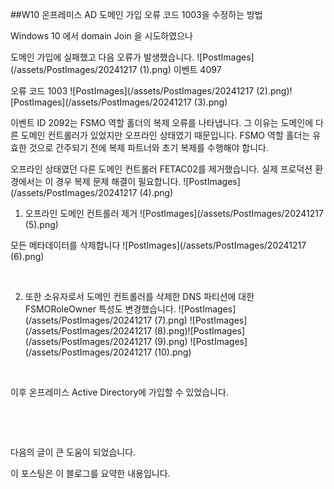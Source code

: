 ##W10 온프레미스 AD 도메인 가입 오류 코드 1003을 수정하는 방법


Windows 10 에서 domain Join 을 시도하였으나

도메인 가입에 실패했고 다음 오류가 발생했습니다.
![PostImages](/assets/PostImages/20241217 (1).png)
이벤트 4097

오류 코드 1003
![PostImages](/assets/PostImages/20241217 (2).png)
​![PostImages](/assets/PostImages/20241217 (3).png)

이벤트 ID 2092는 FSMO 역할 홀더의 복제 오류를 나타냅니다. 그 이유는 도메인에 다른 도메인 컨트롤러가 있었지만 오프라인 상태였기 때문입니다. FSMO 역할 홀더는 유효한 것으로 간주되기 전에 복제 파트너와 초기 복제를 수행해야 합니다.

오프라인 상태였던 다른 도메인 컨트롤러  FETAC02를 제거했습니다. 실제 프로덕션 환경에서는 이 경우 복제 문제 해결이 필요합니다.
![PostImages](/assets/PostImages/20241217 (4).png)

1. 오프라인 도메인 컨트롤러 제거
![PostImages](/assets/PostImages/20241217 (5).png)

모든 메타데이터를 삭제합니다
![PostImages](/assets/PostImages/20241217 (6).png)
​

​

2. 또한 소유자로서 도메인 컨트롤러를 삭제한 DNS 파티션에 대한 FSMORoleOwner 특성도 변경했습니다.
![PostImages](/assets/PostImages/20241217 (7).png)
![PostImages](/assets/PostImages/20241217 (8).png)
​![PostImages](/assets/PostImages/20241217 (9).png)
![PostImages](/assets/PostImages/20241217 (10).png)

​

이후 온프레미스 Active Directory에 가입할 수 있었습니다.


​

​

다음의 글이 큰 도움이 되었습니다.

이 포스팅은 이 블로그를 요약한 내용입니다. 
